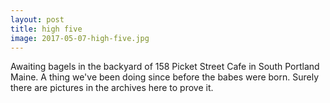 ```yaml
---
layout: post
title: high five
image: 2017-05-07-high-five.jpg
---
```


Awaiting bagels in the backyard of 158 Picket Street Cafe in South Portland
Maine. A thing we've been doing since before the babes were born. Surely there
are pictures in the archives here to prove it.
